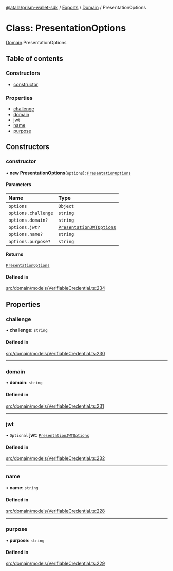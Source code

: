 [@atala/prism-wallet-sdk](../README.md) / [Exports](../modules.md) / [Domain](../modules/Domain.md) / PresentationOptions

# Class: PresentationOptions

[Domain](../modules/Domain.md).PresentationOptions

## Table of contents

### Constructors

- [constructor](Domain.PresentationOptions.md#constructor)

### Properties

- [challenge](Domain.PresentationOptions.md#challenge)
- [domain](Domain.PresentationOptions.md#domain)
- [jwt](Domain.PresentationOptions.md#jwt)
- [name](Domain.PresentationOptions.md#name)
- [purpose](Domain.PresentationOptions.md#purpose)

## Constructors

### constructor

• **new PresentationOptions**(`options`): [`PresentationOptions`](Domain.PresentationOptions.md)

#### Parameters

| Name | Type |
| :------ | :------ |
| `options` | `Object` |
| `options.challenge` | `string` |
| `options.domain?` | `string` |
| `options.jwt?` | [`PresentationJWTOptions`](../modules/Domain.md#presentationjwtoptions) |
| `options.name?` | `string` |
| `options.purpose?` | `string` |

#### Returns

[`PresentationOptions`](Domain.PresentationOptions.md)

#### Defined in

[src/domain/models/VerifiableCredential.ts:234](https://github.com/input-output-hk/atala-prism-wallet-sdk-ts/blob/a3fc2aa/src/domain/models/VerifiableCredential.ts#L234)

## Properties

### challenge

• **challenge**: `string`

#### Defined in

[src/domain/models/VerifiableCredential.ts:230](https://github.com/input-output-hk/atala-prism-wallet-sdk-ts/blob/a3fc2aa/src/domain/models/VerifiableCredential.ts#L230)

___

### domain

• **domain**: `string`

#### Defined in

[src/domain/models/VerifiableCredential.ts:231](https://github.com/input-output-hk/atala-prism-wallet-sdk-ts/blob/a3fc2aa/src/domain/models/VerifiableCredential.ts#L231)

___

### jwt

• `Optional` **jwt**: [`PresentationJWTOptions`](../modules/Domain.md#presentationjwtoptions)

#### Defined in

[src/domain/models/VerifiableCredential.ts:232](https://github.com/input-output-hk/atala-prism-wallet-sdk-ts/blob/a3fc2aa/src/domain/models/VerifiableCredential.ts#L232)

___

### name

• **name**: `string`

#### Defined in

[src/domain/models/VerifiableCredential.ts:228](https://github.com/input-output-hk/atala-prism-wallet-sdk-ts/blob/a3fc2aa/src/domain/models/VerifiableCredential.ts#L228)

___

### purpose

• **purpose**: `string`

#### Defined in

[src/domain/models/VerifiableCredential.ts:229](https://github.com/input-output-hk/atala-prism-wallet-sdk-ts/blob/a3fc2aa/src/domain/models/VerifiableCredential.ts#L229)
